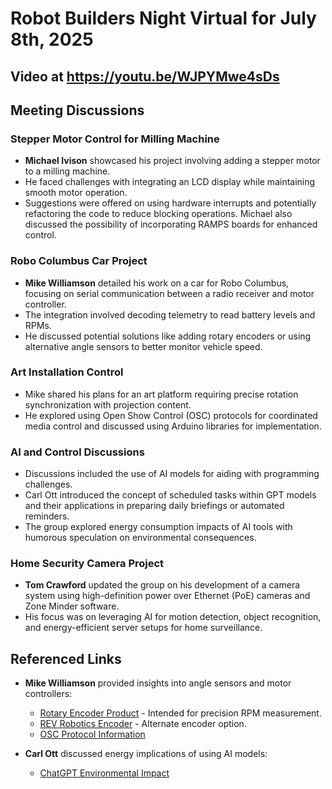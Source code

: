 # Robot Builders Night Virtual for July 8th, 2025

## Video at https://youtu.be/WJPYMwe4sDs

## Meeting Discussions

### Stepper Motor Control for Milling Machine
- **Michael Ivison** showcased his project involving adding a stepper motor to a milling machine. 
- He faced challenges with integrating an LCD display while maintaining smooth motor operation.
- Suggestions were offered on using hardware interrupts and potentially refactoring the code to reduce blocking operations. Michael also discussed the possibility of incorporating RAMPS boards for enhanced control.

### Robo Columbus Car Project
- **Mike Williamson** detailed his work on a car for Robo Columbus, focusing on serial communication between a radio receiver and motor controller.
- The integration involved decoding telemetry to read battery levels and RPMs.
- He discussed potential solutions like adding rotary encoders or using alternative angle sensors to better monitor vehicle speed.

### Art Installation Control
- Mike shared his plans for an art platform requiring precise rotation synchronization with projection content.
- He explored using Open Show Control (OSC) protocols for coordinated media control and discussed using Arduino libraries for implementation.

### AI and Control Discussions
- Discussions included the use of AI models for aiding with programming challenges.
- Carl Ott introduced the concept of scheduled tasks within GPT models and their applications in preparing daily briefings or automated reminders.
- The group explored energy consumption impacts of AI tools with humorous speculation on environmental consequences.

### Home Security Camera Project
- **Tom Crawford** updated the group on his development of a camera system using high-definition power over Ethernet (PoE) cameras and Zone Minder software.
- His focus was on leveraging AI for motion detection, object recognition, and energy-efficient server setups for home surveillance.

## Referenced Links
- **Mike Williamson** provided insights into angle sensors and motor controllers:
  - [Rotary Encoder Product](https://www.amazon.com/gp/product/B0B5XRRFNN) - Intended for precision RPM measurement.
  - [REV Robotics Encoder](https://www.revrobotics.com/rev-11-1271) - Alternate encoder option.
  - [OSC Protocol Information](https://controlmedia.art/more-on-osc)

- **Carl Ott** discussed energy implications of using AI models:
  - [ChatGPT Environmental Impact](https://chatgpt.com/share/6860a558-8a20-800e-aead-23f6ca70712e)

